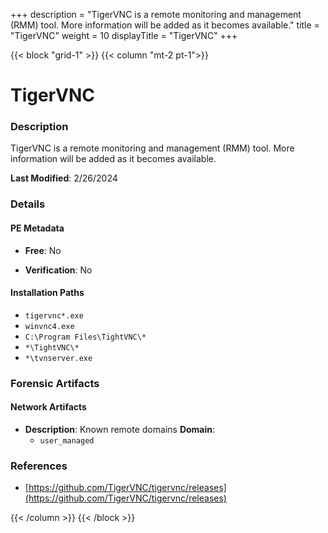 +++
description = "TigerVNC is a remote monitoring and management (RMM) tool. More information will be added as it becomes available."
title = "TigerVNC"
weight = 10
displayTitle = "TigerVNC"
+++


{{< block "grid-1" >}}
{{< column "mt-2 pt-1">}}

# TigerVNC


### Description

TigerVNC is a remote monitoring and management (RMM) tool. More information will be added as it becomes available.



**Last Modified**: 2/26/2024

### Details


#### PE Metadata


- **Free**: No

- **Verification**: No




#### Installation Paths
- `tigervnc*.exe`
- `winvnc4.exe`
- `C:\Program Files\TightVNC\*`
- `*\TightVNC\*`
- `*\tvnserver.exe`

### Forensic Artifacts




#### Network Artifacts

- **Description**: Known remote domains
  **Domain**:
    - `user_managed`





### References
- [https://github.com/TigerVNC/tigervnc/releases](https://github.com/TigerVNC/tigervnc/releases)



{{< /column >}}
{{< /block >}}
